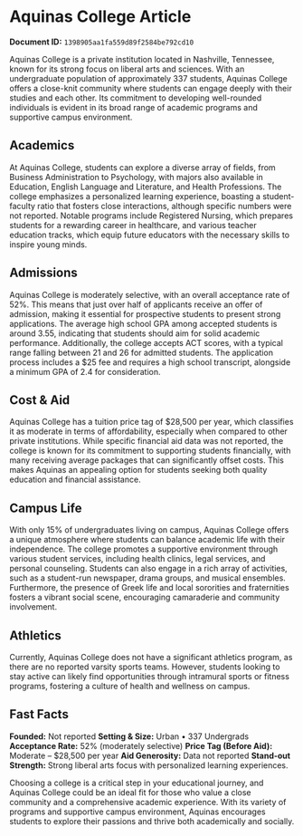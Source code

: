 # Aquinas College Article

**Document ID:** `1398905aa1fa559d89f2584be792cd10`

Aquinas College is a private institution located in Nashville, Tennessee, known for its strong focus on liberal arts and sciences. With an undergraduate population of approximately 337 students, Aquinas College offers a close-knit community where students can engage deeply with their studies and each other. Its commitment to developing well-rounded individuals is evident in its broad range of academic programs and supportive campus environment.

## Academics
At Aquinas College, students can explore a diverse array of fields, from Business Administration to Psychology, with majors also available in Education, English Language and Literature, and Health Professions. The college emphasizes a personalized learning experience, boasting a student-faculty ratio that fosters close interactions, although specific numbers were not reported. Notable programs include Registered Nursing, which prepares students for a rewarding career in healthcare, and various teacher education tracks, which equip future educators with the necessary skills to inspire young minds.

## Admissions
Aquinas College is moderately selective, with an overall acceptance rate of 52%. This means that just over half of applicants receive an offer of admission, making it essential for prospective students to present strong applications. The average high school GPA among accepted students is around 3.55, indicating that students should aim for solid academic performance. Additionally, the college accepts ACT scores, with a typical range falling between 21 and 26 for admitted students. The application process includes a $25 fee and requires a high school transcript, alongside a minimum GPA of 2.4 for consideration.

## Cost & Aid
Aquinas College has a tuition price tag of $28,500 per year, which classifies it as moderate in terms of affordability, especially when compared to other private institutions. While specific financial aid data was not reported, the college is known for its commitment to supporting students financially, with many receiving average packages that can significantly offset costs. This makes Aquinas an appealing option for students seeking both quality education and financial assistance.

## Campus Life
With only 15% of undergraduates living on campus, Aquinas College offers a unique atmosphere where students can balance academic life with their independence. The college promotes a supportive environment through various student services, including health clinics, legal services, and personal counseling. Students can also engage in a rich array of activities, such as a student-run newspaper, drama groups, and musical ensembles. Furthermore, the presence of Greek life and local sororities and fraternities fosters a vibrant social scene, encouraging camaraderie and community involvement.

## Athletics
Currently, Aquinas College does not have a significant athletics program, as there are no reported varsity sports teams. However, students looking to stay active can likely find opportunities through intramural sports or fitness programs, fostering a culture of health and wellness on campus.

## Fast Facts
**Founded:** Not reported
**Setting & Size:** Urban • 337 Undergrads
**Acceptance Rate:** 52% (moderately selective)
**Price Tag (Before Aid):** Moderate – $28,500 per year
**Aid Generosity:** Data not reported
**Stand-out Strength:** Strong liberal arts focus with personalized learning experiences.

Choosing a college is a critical step in your educational journey, and Aquinas College could be an ideal fit for those who value a close community and a comprehensive academic experience. With its variety of programs and supportive campus environment, Aquinas encourages students to explore their passions and thrive both academically and socially.

